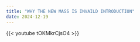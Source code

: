 ```yaml
---
title: "WHY THE NEW MASS IS INVAILD INTRODUCTION"
date: 2024-12-19
---
```


{{< youtube tOKMkrCjsO4 >}}
